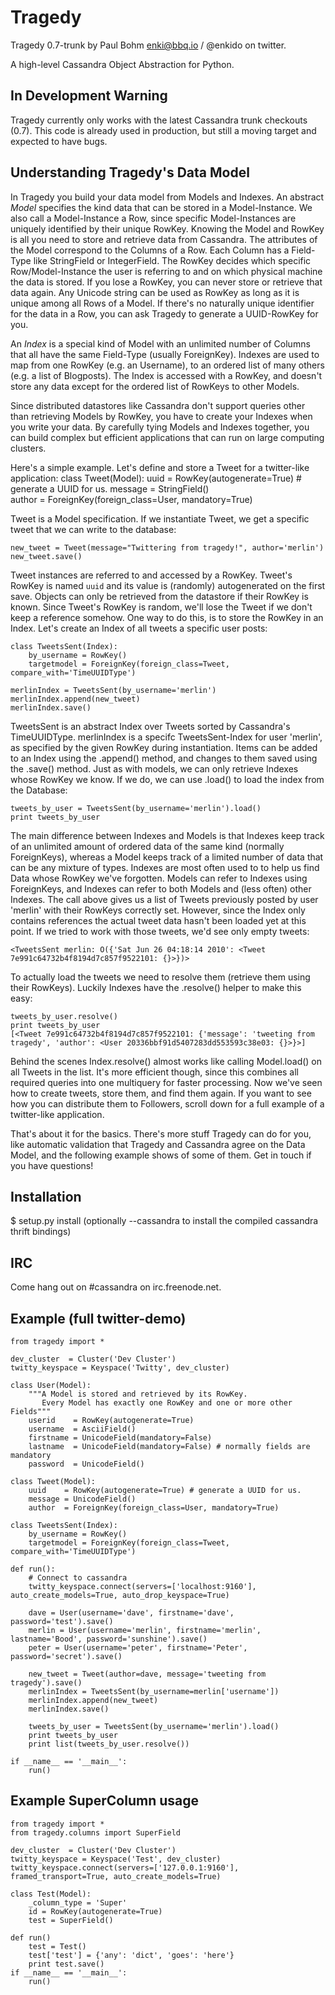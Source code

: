 # Tragedy
Tragedy 0.7-trunk by Paul Bohm <enki@bbq.io> / @enkido on twitter.

A high-level Cassandra Object Abstraction for Python.

## In Development Warning

Tragedy currently only works with the latest Cassandra trunk checkouts (0.7). This code is already used in production, but still a moving target and expected to have bugs.

## Understanding Tragedy's Data Model

In Tragedy you build your data model from Models and Indexes. An abstract *Model* specifies the kind data that can be stored in a Model-Instance. We also call a Model-Instance a Row, since specific Model-Instances are uniquely identified by their unique RowKey. Knowing the Model and RowKey is all you need to store and retrieve data from Cassandra. The attributes of the Model correspond to the Columns of a Row. Each Column has a Field-Type like StringField or IntegerField. The RowKey decides which specific Row/Model-Instance the user is referring to and on which physical machine the data is stored. If you lose a RowKey, you can never store or retrieve that data again. Any Unicode string can be used as RowKey as long as it is unique among all Rows of a Model. If there's no naturally unique identifier for the data in a Row, you can ask Tragedy to generate a UUID-RowKey for you.

An *Index* is a special kind of Model with an unlimited number of Columns that all have the same Field-Type (usually ForeignKey). Indexes are used to map from one RowKey (e.g. an Username), to an ordered list of many others (e.g. a list of Blogposts). The Index is accessed with a RowKey, and doesn't store any data except for the ordered list of RowKeys to other Models.

Since distributed datastores like Cassandra don't support queries other than retrieving Models by RowKey, you have to create your Indexes when you write your data. By carefully tying Models and Indexes together, you can build complex but efficient applications that can run on large computing clusters.

Here's a simple example. Let's define and store a Tweet for a twitter-like application:
	class Tweet(Model):
    	uuid    = RowKey(autogenerate=True) # generate a UUID for us.
    	message = StringField()    
    	author  = ForeignKey(foreign_class=User, mandatory=True)

Tweet is a Model specification. If we instantiate Tweet, we get a specific tweet that we can write to the database:

    new_tweet = Tweet(message="Twittering from tragedy!", author='merlin')
	new_tweet.save()

Tweet instances are referred to and accessed by a RowKey. Tweet's RowKey is named `uuid` and its value is (randomly) autogenerated on the first save. Objects can only be retrieved from the datastore if their RowKey is known. Since Tweet's RowKey is random, we'll lose the Tweet if we don't keep a reference somehow. One way to do this, is to store the RowKey in an Index. Let's create an Index of all tweets a specific user posts:

	class TweetsSent(Index):
    	by_username = RowKey()
    	targetmodel = ForeignKey(foreign_class=Tweet, compare_with='TimeUUIDType')

	merlinIndex = TweetsSent(by_username='merlin')
	merlinIndex.append(new_tweet)
	merlinIndex.save()

TweetsSent is an abstract Index over Tweets sorted by Cassandra's TimeUUIDType. merlinIndex is a specifc TweetsSent-Index for user 'merlin', as specified by the given RowKey during instantiation. Items can be added to an Index using the .append() method, and changes to them saved using the .save() method. Just as with models, we can only retrieve Indexes whose RowKey we know. If we do, we can use .load() to load the index from the Database:

    tweets_by_user = TweetsSent(by_username='merlin').load()
	print tweets_by_user

The main difference between Indexes and Models is that Indexes keep track of an unlimited amount of ordered data of the same kind (normally ForeignKeys), whereas a Model keeps track of a limited number of data that can be any mixture of types. Indexes are most often used to to help us find Data whose RowKey we've forgotten. Models can refer to Indexes using ForeignKeys, and Indexes can refer to both Models and (less often) other Indexes. The call above gives us a list of Tweets previously posted by user 'merlin' with their RowKeys correctly set. However, since the Index only contains references the actual tweet data hasn't been loaded yet at this point. If we tried to work with those tweets, we'd see only empty tweets:

    <TweetsSent merlin: O({'Sat Jun 26 04:18:14 2010': <Tweet 7e991c64732b4f8194d7c857f9522101: {}>})>
    
To actually load the tweets we need to resolve them (retrieve them using their RowKeys). Luckily Indexes have the .resolve() helper to make this easy:

	tweets_by_user.resolve()
	print tweets_by_user
    [<Tweet 7e991c64732b4f8194d7c857f9522101: {'message': 'tweeting from tragedy', 'author': <User 20336bbf91d5407283dd553593c38e03: {}>}>]

Behind the scenes Index.resolve() almost works like calling Model.load() on all Tweets in the list. It's more efficient though, since this combines all required queries into one multiquery for faster processing. Now we've seen how to create tweets, store them, and find them again. If you want to see how you can distribute them to Followers, scroll down for a full example of a twitter-like application.

That's about it for the basics. There's more stuff Tragedy can do for you, like automatic validation that Tragedy and Cassandra agree on the Data Model, and the following example shows of some of them. Get in touch if you have questions!

## Installation
  $ setup.py install   (optionally --cassandra to install the compiled cassandra thrift bindings)

## IRC
Come hang out on #cassandra on irc.freenode.net.

## Example (full twitter-demo)

    from tragedy import *
    
    dev_cluster  = Cluster('Dev Cluster')
    twitty_keyspace = Keyspace('Twitty', dev_cluster)
    
    class User(Model):
        """A Model is stored and retrieved by its RowKey.
           Every Model has exactly one RowKey and one or more other Fields"""
        userid    = RowKey(autogenerate=True)
        username  = AsciiField()
        firstname = UnicodeField(mandatory=False)
        lastname  = UnicodeField(mandatory=False) # normally fields are mandatory
        password  = UnicodeField()
    
    class Tweet(Model):
        uuid    = RowKey(autogenerate=True) # generate a UUID for us.
        message = UnicodeField()    
        author  = ForeignKey(foreign_class=User, mandatory=True)
    
    class TweetsSent(Index):
    	by_username = RowKey()
    	targetmodel = ForeignKey(foreign_class=Tweet, compare_with='TimeUUIDType')
    
    def run():
        # Connect to cassandra
        twitty_keyspace.connect(servers=['localhost:9160'], auto_create_models=True, auto_drop_keyspace=True)
    
        dave = User(username='dave', firstname='dave', password='test').save()
        merlin = User(username='merlin', firstname='merlin', lastname='Bood', password='sunshine').save()
        peter = User(username='peter', firstname='Peter', password='secret').save()
    
        new_tweet = Tweet(author=dave, message='tweeting from tragedy').save()
        merlinIndex = TweetsSent(by_username=merlin['username'])
        merlinIndex.append(new_tweet)
        merlinIndex.save()
        
        tweets_by_user = TweetsSent(by_username='merlin').load()
        print tweets_by_user
        print list(tweets_by_user.resolve())
    
    if __name__ == '__main__':
        run()

## Example SuperColumn usage
    from tragedy import *
    from tragedy.columns import SuperField

    dev_cluster  = Cluster('Dev Cluster')
    twitty_keyspace = Keyspace('Test', dev_cluster)
    twitty_keyspace.connect(servers=['127.0.0.1:9160'], framed_transport=True, auto_create_models=True)

    class Test(Model):
        _column_type = 'Super'
        id = RowKey(autogenerate=True)
        test = SuperField()

    def run()
        test = Test()
        test['test'] = {'any': 'dict', 'goes': 'here'}
        print test.save()
    if __name__ == '__main__':
        run()



